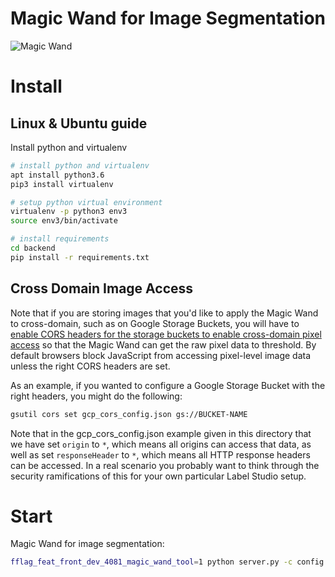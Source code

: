 
# Magic Wand for Image Segmentation

![Magic Wand](/images/screenshots/image_magic_wand.png "Magic Wand")

# Install

## Linux & Ubuntu guide

Install python and virtualenv 

```bash
# install python and virtualenv 
apt install python3.6
pip3 install virtualenv

# setup python virtual environment 
virtualenv -p python3 env3
source env3/bin/activate

# install requirements 
cd backend
pip install -r requirements.txt
```

## Cross Domain Image Access

Note that if you are storing images that you'd like to apply the Magic Wand to cross-domain, such as on Google Storage Buckets, you will have to [enable CORS headers for the storage buckets to enable cross-domain pixel access](https://developer.mozilla.org/en-US/docs/Web/HTML/CORS_enabled_image) so that the Magic Wand can get the raw pixel data to threshold. By default browsers block JavaScript from accessing pixel-level image data unless the right CORS headers are set.

As an example, if you wanted to configure a Google Storage Bucket with the right headers, you might do the following:

```bash
gsutil cors set gcp_cors_config.json gs://BUCKET-NAME
```

Note that in the gcp_cors_config.json example given in this directory that we have set `origin` to `*`, which means all origins can access that data, as well as set `responseHeader` to `*`, which means all HTTP response headers can be accessed. In a real scenario you probably want to think through the security ramifications of this for your own particular Label Studio setup.

# Start

Magic Wand for image segmentation:

```bash
fflag_feat_front_dev_4081_magic_wand_tool=1 python server.py -c config.json -l ../examples/image_magic_wand/config.xml -i ../examples/image_magic_wand/tasks.json -o output
```
